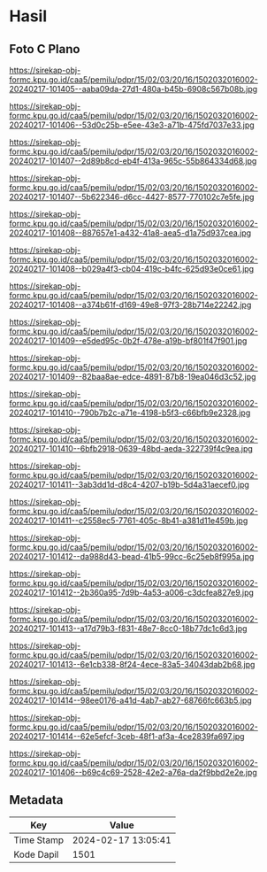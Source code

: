 # Hasil

## Foto C Plano

https://sirekap-obj-formc.kpu.go.id/caa5/pemilu/pdpr/15/02/03/20/16/1502032016002-20240217-101405--aaba09da-27d1-480a-b45b-6908c567b08b.jpg

https://sirekap-obj-formc.kpu.go.id/caa5/pemilu/pdpr/15/02/03/20/16/1502032016002-20240217-101406--53d0c25b-e5ee-43e3-a71b-475fd7037e33.jpg

https://sirekap-obj-formc.kpu.go.id/caa5/pemilu/pdpr/15/02/03/20/16/1502032016002-20240217-101407--2d89b8cd-eb4f-413a-965c-55b864334d68.jpg

https://sirekap-obj-formc.kpu.go.id/caa5/pemilu/pdpr/15/02/03/20/16/1502032016002-20240217-101407--5b622346-d6cc-4427-8577-770102c7e5fe.jpg

https://sirekap-obj-formc.kpu.go.id/caa5/pemilu/pdpr/15/02/03/20/16/1502032016002-20240217-101408--887657e1-a432-41a8-aea5-d1a75d937cea.jpg

https://sirekap-obj-formc.kpu.go.id/caa5/pemilu/pdpr/15/02/03/20/16/1502032016002-20240217-101408--b029a4f3-cb04-419c-b4fc-625d93e0ce61.jpg

https://sirekap-obj-formc.kpu.go.id/caa5/pemilu/pdpr/15/02/03/20/16/1502032016002-20240217-101408--a374b61f-d169-49e8-97f3-28b714e22242.jpg

https://sirekap-obj-formc.kpu.go.id/caa5/pemilu/pdpr/15/02/03/20/16/1502032016002-20240217-101409--e5ded95c-0b2f-478e-a19b-bf801f47f901.jpg

https://sirekap-obj-formc.kpu.go.id/caa5/pemilu/pdpr/15/02/03/20/16/1502032016002-20240217-101409--82baa8ae-edce-4891-87b8-19ea046d3c52.jpg

https://sirekap-obj-formc.kpu.go.id/caa5/pemilu/pdpr/15/02/03/20/16/1502032016002-20240217-101410--790b7b2c-a71e-4198-b5f3-c66bfb9e2328.jpg

https://sirekap-obj-formc.kpu.go.id/caa5/pemilu/pdpr/15/02/03/20/16/1502032016002-20240217-101410--6bfb2918-0639-48bd-aeda-322739f4c9ea.jpg

https://sirekap-obj-formc.kpu.go.id/caa5/pemilu/pdpr/15/02/03/20/16/1502032016002-20240217-101411--3ab3dd1d-d8c4-4207-b19b-5d4a31aecef0.jpg

https://sirekap-obj-formc.kpu.go.id/caa5/pemilu/pdpr/15/02/03/20/16/1502032016002-20240217-101411--c2558ec5-7761-405c-8b41-a381d11e459b.jpg

https://sirekap-obj-formc.kpu.go.id/caa5/pemilu/pdpr/15/02/03/20/16/1502032016002-20240217-101412--da988d43-bead-41b5-99cc-6c25eb8f995a.jpg

https://sirekap-obj-formc.kpu.go.id/caa5/pemilu/pdpr/15/02/03/20/16/1502032016002-20240217-101412--2b360a95-7d9b-4a53-a006-c3dcfea827e9.jpg

https://sirekap-obj-formc.kpu.go.id/caa5/pemilu/pdpr/15/02/03/20/16/1502032016002-20240217-101413--a17d79b3-f831-48e7-8cc0-18b77dc1c6d3.jpg

https://sirekap-obj-formc.kpu.go.id/caa5/pemilu/pdpr/15/02/03/20/16/1502032016002-20240217-101413--6e1cb338-8f24-4ece-83a5-34043dab2b68.jpg

https://sirekap-obj-formc.kpu.go.id/caa5/pemilu/pdpr/15/02/03/20/16/1502032016002-20240217-101414--98ee0176-a41d-4ab7-ab27-68766fc663b5.jpg

https://sirekap-obj-formc.kpu.go.id/caa5/pemilu/pdpr/15/02/03/20/16/1502032016002-20240217-101414--62e5efcf-3ceb-48f1-af3a-4ce2839fa697.jpg

https://sirekap-obj-formc.kpu.go.id/caa5/pemilu/pdpr/15/02/03/20/16/1502032016002-20240217-101406--b69c4c69-2528-42e2-a76a-da2f9bbd2e2e.jpg


## Metadata

| Key        | Value               |
| ---------- | ------------------- |
| Time Stamp | 2024-02-17 13:05:41 |
| Kode Dapil | 1501                |



